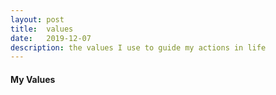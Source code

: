 ```yaml
---
layout: post
title:  values
date:   2019-12-07
description: the values I use to guide my actions in life
---
```


#### My Values
